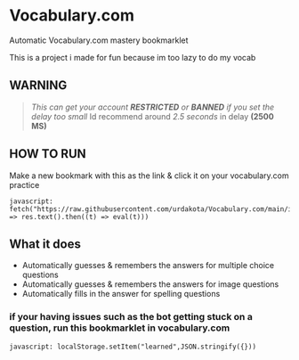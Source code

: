 # Vocabulary.com
Automatic Vocabulary.com mastery bookmarklet

This is a project i made for fun because im too lazy to do my vocab

## WARNING
> *This can get your account **RESTRICTED** or **BANNED** if you set the delay too small*
> Id recommend around *2.5 seconds* in delay **(2500 MS)**

## HOW TO RUN
Make a new bookmark with this as the link & click it on your vocabulary.com practice
```JS
javascript:  fetch("https://raw.githubusercontent.com/urdakota/Vocabulary.com/main/index.js").then((res) => res.text().then((t) => eval(t)))
```

## What it does
- Automatically guesses & remembers the answers for multiple choice questions
- Automatically guesses & remembers the answers for image questions
- Automatically fills in the answer for spelling questions

### if your having issues such as the bot getting stuck on a question, run this bookmarklet in vocabulary.com
```JS
javascript: localStorage.setItem("learned",JSON.stringify({}))
```